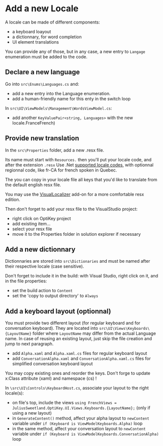 # Add a new Locale

A locale can be made of different components:

- a keyboard loayout
- a dictionnary, for word completion
- UI element translations

You can provide any of those, but in any case, a new entry to `Langage` enumeration must be added to the code.


## Declare a new language

Go into `src\Enums\Languages.cs` and:

- add a new entry into the Language enumeration.
- add a human-friendly name for this enty in the switch loop

In `src\UI\ViewModels\Management\WordsViewModel.cs`:

- add another `KeyValuePair<string, Languages>` with the new locale.FranceFrench)


## Provide new translation

In the `src\Properties` folder, add a new .resx file.

Its name must start with `Resources.` then you'll put your locale code, and after the extension `.resx`
Use .Net [supported locale codes][1], with optionnal regionnal code, like fr-CA for french spoken in Quebec.

The you can copy in your locale file all keys that you'd like to translate from the default english resx file.

You may use the [VisualLocalizer][2] add-on for a more comfortable resx edition.

Then don't forget to add your resx file to the VisualStudio project:

- right click on OptiKey project
- add existing item...
- select your resx file
- move it to the Properties folder in solution explorer if necessary


## Add a new dictionnary

Dictionnaries are stored into `src\Dictionaries` and must be named after their respective locale (case sensitive).

Don't forget to include it in the build: with Visual Studio, right click on it, and in the file properties:

- set the build action to `Content`
- set the 'copy to output directory' to `Always`


## Add a keyboard layout (optionnal)

You must provide two different layout (for regular keyboard and for conversation keyboard).
They are located into `src\UI\Views\Keyboards\{LayoutName}` folder where `LayoutName` may differ from the actual Language name.
In case of reusing an existing layout, just skip the file creation and jump to next paragraph.

- add `Alpha.xaml` and `Alpha.xaml.cs` files for regular keyboard layout
- add `ConversationAlpha.xaml` and `ConversationAlpha.xaml.cs` files for simplified conversation keyboard layout

You may copy existing ones and reorder the keys. Don't forge to update x:Class attribute (xaml) and namespace (cs) !

In `\src\UI\Controls\KeyboardHost.cs`, associate your layout to the right locale(s):

- on file's top, include the views `using FrenchViews = JuliusSweetland.OptiKey.UI.Views.Keyboards.{LayoutName};` (only if using a new layout)
- in `GenerateContent()` method, affect your alpha layout to `newContent` variable under `if (Keyboard is ViewModelKeyboards.Alpha)` loop
- in the same method, affect your conversation layout to `newContent` variable under `if (Keyboard is ViewModelKeyboards.ConversationAlpha)` loop


[1]: https://msdn.microsoft.com/en-us/library/hh441729.aspx
[2]: https://visuallocalizer.codeplex.com/